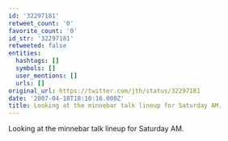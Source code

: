 ```yaml
---
id: '32297181'
retweet_count: '0'
favorite_count: '0'
id_str: '32297181'
retweeted: false
entities:
  hashtags: []
  symbols: []
  user_mentions: []
  urls: []
original_url: https://twitter.com/jth/status/32297181
date: '2007-04-18T18:10:16.000Z'
title: Looking at the minnebar talk lineup for Saturday AM.
---
```


Looking at the minnebar talk lineup for Saturday AM.